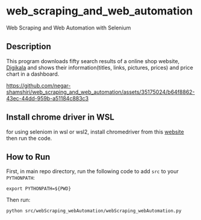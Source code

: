 # web_scraping_and_web_automation
Web Scraping and Web Automation with Selenium

## Description
This program downloads fifty search results of a online shop website, [Digikala](https://www.digikala.com/) and shows their information(titles, links, pictures, prices) and price chart in a dashboard.


https://github.com/negar-shamshiri/web_scraping_and_web_automation/assets/35175024/b64f8862-43ec-44dd-959b-a51184c883c3


## Install chrome driver in WSL
for using seleniom in wsl or wsl2, install chromedriver from this [website](https://www.gregbrisebois.com/posts/chromedriver-in-wsl2/) then run the code.

## How to Run
First, in main repo directory, run the following code to add `src` to your `PYTHONPATH`:
```
export PYTHONPATH=${PWD}
```

Then run:
```
python src/webScraping_webAutomation/webScraping_webAutomation.py
```
